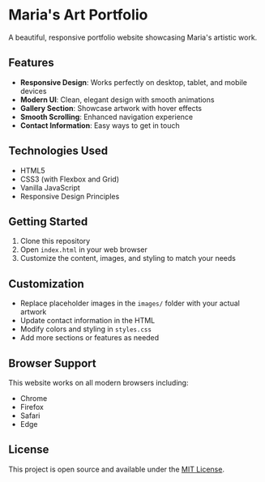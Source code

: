 # Maria's Art Portfolio

A beautiful, responsive portfolio website showcasing Maria's artistic work.

## Features

- **Responsive Design**: Works perfectly on desktop, tablet, and mobile devices
- **Modern UI**: Clean, elegant design with smooth animations
- **Gallery Section**: Showcase artwork with hover effects
- **Smooth Scrolling**: Enhanced navigation experience
- **Contact Information**: Easy ways to get in touch

## Technologies Used

- HTML5
- CSS3 (with Flexbox and Grid)
- Vanilla JavaScript
- Responsive Design Principles

## Getting Started

1. Clone this repository
2. Open `index.html` in your web browser
3. Customize the content, images, and styling to match your needs

## Customization

- Replace placeholder images in the `images/` folder with your actual artwork
- Update contact information in the HTML
- Modify colors and styling in `styles.css`
- Add more sections or features as needed

## Browser Support

This website works on all modern browsers including:
- Chrome
- Firefox
- Safari
- Edge

## License

This project is open source and available under the [MIT License](LICENSE).
